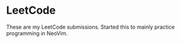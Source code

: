 # LeetCode
These are my LeetCode submissions. Started this to mainly practice programming in NeoVim. 
